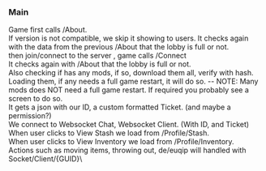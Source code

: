 ### Main

Game first calls /About.\
If version is not compatible, we skip it showing to users.
It checks again with the data from the previous /About that the lobby is full or not.\
then join/connect to the server , game calls /Connect\
It checks again with /About that the lobby is full or not.\
Also checking if has any mods, if so, download them all, verify with hash. \
Loading them, if any needs a full game restart, it will do so. -- NOTE: Many mods does NOT need a full game restart. If required you probably see a screen to do so.\
It gets a json with our ID, a custom formatted Ticket. (and maybe a permission?)\
We connect to Websocket Chat, Websocket Client. (With ID, and Ticket)\
When user clicks to View Stash we load from /Profile/Stash.\
When user clicks to View Inventory we load from /Profile/Inventory.\
Actions such as moving items, throwing out, de/euqip will handled with Socket/Client/{GUID}\